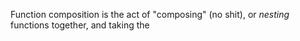 Function composition is the act of "composing" (no shit), or *nesting* functions together, and taking the